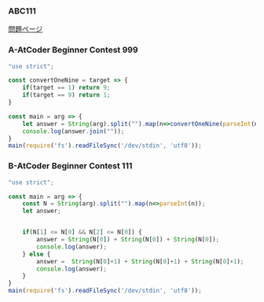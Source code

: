 ### ABC111
[問題ページ](https://atcoder.jp/contests/abc111/tasks)

### A-AtCoder Beginner Contest 999
```JavaScript
"use strict";

const convertOneNine = target => {
    if(target == 1) return 9;
    if(target == 9) return 1;
}

const main = arg => {
    let answer = String(arg).split("").map(n=>convertOneNine(parseInt(n)));
    console.log(answer.join(""));
}
main(require('fs').readFileSync('/dev/stdin', 'utf8'));

```

### B-AtCoder Beginner Contest 111
```JavaScript
"use strict";

const main = arg => {
    const N = String(arg).split("").map(n=>parseInt(n));
    let answer;


    if(N[1] <= N[0] && N[2] <= N[0]) {
        answer = String(N[0]) + String(N[0]) + String(N[0]);
        console.log(answer);
    } else {
        answer =  String(N[0]+1) + String(N[0]+1) + String(N[0]+1);
        console.log(answer);
    }
}
main(require('fs').readFileSync('/dev/stdin', 'utf8'));

```